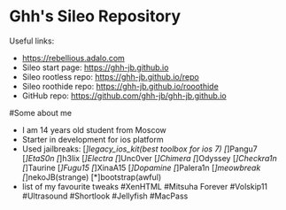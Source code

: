 # Ghh's Sileo Repository

Useful links:
- https://rebellious.adalo.com 
- Sileo start page: https://ghh-jb.github.io
- Sileo rootless repo: https://ghh-jb.github.io/repo
- Sileo roothide repo: https://ghh-jb.github.io/rooothide
- GitHub repo: https://github.com/ghh-jb/ghh-jb.github.io


#Some about me

- I am 14 years old student from Moscow
- Starter in development for ios platform
- Used jailbreaks:
    [*]legacy_ios_kit(best toolbox for ios 7)
    [*]Pangu7
    [*]EtaS0n
    [*]h3lix
    [*]Electra
    [*]Unc0ver
    [*]Chimera
    [*]Odyssey
    [*]Checkra1n
    [*]Taurine
    [*]Fugu15
    [*]XinaA15
    [*]Dopamine
    [*]Palera1n
    [*]meowbreak
    [*]nekoJB(strange)
    [*]bootstrap(awful)
- list of my favourite tweaks
    #XenHTML
    #Mitsuha Forever
    #Volskip11
    #Ultrasound
    #Shortlook
    #Jellyfish
    #MacPass
